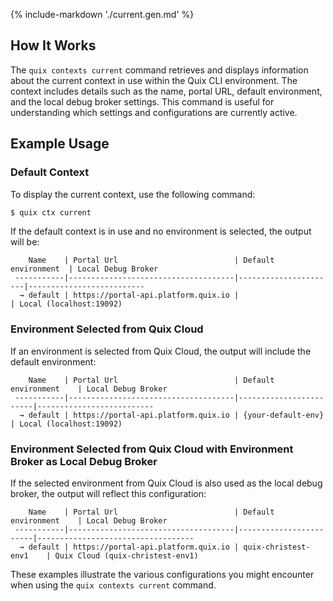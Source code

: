 {% include-markdown './current.gen.md' %}

## How It Works

The `quix contexts current` command retrieves and displays information about the current context in use within the Quix CLI environment. The context includes details such as the name, portal URL, default environment, and the local debug broker settings. This command is useful for understanding which settings and configurations are currently active.

## Example Usage

### Default Context

To display the current context, use the following command:

```bash
$ quix ctx current
```

If the default context is in use and no environment is selected, the output will be:

```
    Name    | Portal Url                          | Default environment  | Local Debug Broker
 -----------|-------------------------------------|----------------------|--------------------------
  → default | https://portal-api.platform.quix.io |                      | Local (localhost:19092)
```

### Environment Selected from Quix Cloud

If an environment is selected from Quix Cloud, the output will include the default environment:

```
    Name    | Portal Url                          | Default environment    | Local Debug Broker
 -----------|-------------------------------------|------------------------|--------------------------
  → default | https://portal-api.platform.quix.io | {your-default-env}     | Local (localhost:19092)
```

### Environment Selected from Quix Cloud with Environment Broker as Local Debug Broker

If the selected environment from Quix Cloud is also used as the local debug broker, the output will reflect this configuration:

```
    Name    | Portal Url                          | Default environment    | Local Debug Broker
 -----------|-------------------------------------|------------------------|-----------------------------------
  → default | https://portal-api.platform.quix.io | quix-christest-env1    | Quix Cloud (quix-christest-env1)
```

These examples illustrate the various configurations you might encounter when using the `quix contexts current` command.